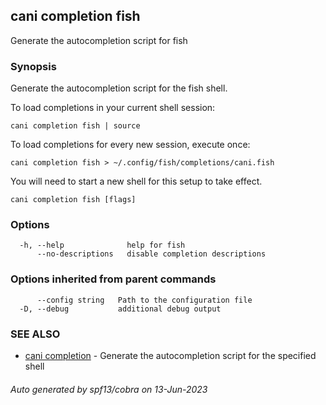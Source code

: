 ## cani completion fish

Generate the autocompletion script for fish

### Synopsis

Generate the autocompletion script for the fish shell.

To load completions in your current shell session:

	cani completion fish | source

To load completions for every new session, execute once:

	cani completion fish > ~/.config/fish/completions/cani.fish

You will need to start a new shell for this setup to take effect.


```
cani completion fish [flags]
```

### Options

```
  -h, --help              help for fish
      --no-descriptions   disable completion descriptions
```

### Options inherited from parent commands

```
      --config string   Path to the configuration file
  -D, --debug           additional debug output
```

### SEE ALSO

* [cani completion](cani_completion.md)	 - Generate the autocompletion script for the specified shell

###### Auto generated by spf13/cobra on 13-Jun-2023
